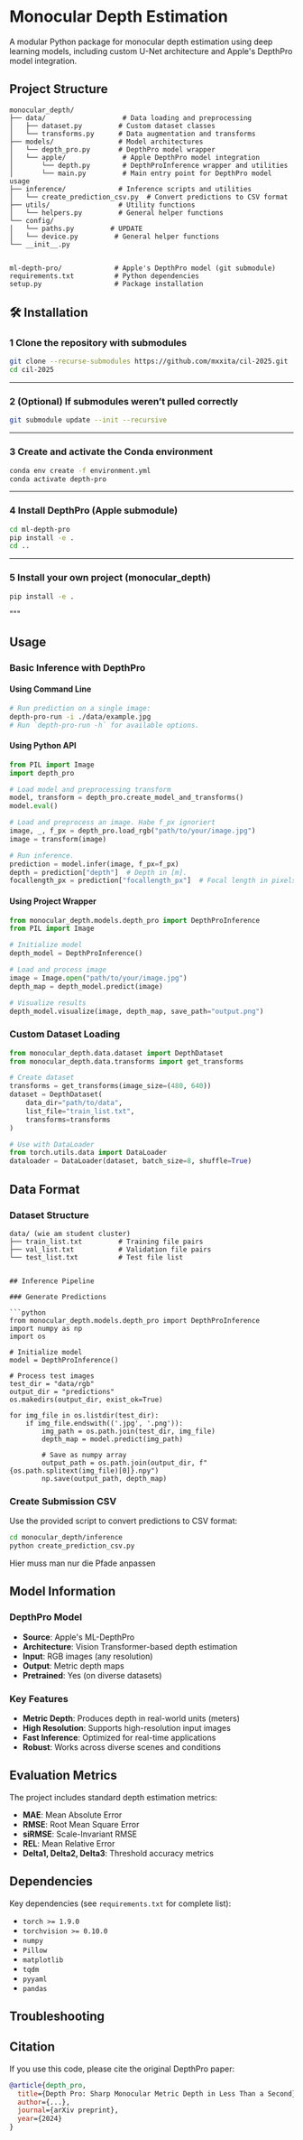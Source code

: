 # Monocular Depth Estimation

A modular Python package for monocular depth estimation using deep learning models, including custom U-Net architecture and Apple's DepthPro model integration.

## Project Structure

```
monocular_depth/
├── data/                   # Data loading and preprocessing
│   ├── dataset.py         # Custom dataset classes
│   └── transforms.py      # Data augmentation and transforms
├── models/                # Model architectures
│   └── depth_pro.py       # DepthPro model wrapper
│   └── apple/              # Apple DepthPro model integration
│       └── depth.py        # DepthProInference wrapper and utilities
│       └── main.py         # Main entry point for DepthPro model usage
├── inference/             # Inference scripts and utilities
│   └── create_prediction_csv.py  # Convert predictions to CSV format
├── utils/                 # Utility functions
│   └── helpers.py         # General helper functions
└── config/
│   └── paths.py         # UPDATE
│   └── device.py         # General helper functions
└── __init__.py


ml-depth-pro/             # Apple's DepthPro model (git submodule)
requirements.txt          # Python dependencies
setup.py                  # Package installation
```


## 🛠️ Installation

### 1 Clone the repository with submodules

```bash
git clone --recurse-submodules https://github.com/mxxita/cil-2025.git
cd cil-2025
```

---

### 2 (Optional) If submodules weren’t pulled correctly

```bash
git submodule update --init --recursive
```

---

### 3 Create and activate the Conda environment

```bash
conda env create -f environment.yml
conda activate depth-pro
```

---

### 4 Install DepthPro (Apple submodule)

```bash
cd ml-depth-pro
pip install -e .
cd ..
```

---

### 5 Install your own project (monocular_depth)

```bash
pip install -e .
```
"""



## Usage

### Basic Inference with DepthPro

#### Using Command Line

```bash
# Run prediction on a single image:
depth-pro-run -i ./data/example.jpg
# Run `depth-pro-run -h` for available options.
```

#### Using Python API

```python
from PIL import Image
import depth_pro

# Load model and preprocessing transform
model, transform = depth_pro.create_model_and_transforms()
model.eval()

# Load and preprocess an image. Habe f_px ignoriert
image, _, f_px = depth_pro.load_rgb("path/to/your/image.jpg")
image = transform(image)

# Run inference.
prediction = model.infer(image, f_px=f_px)
depth = prediction["depth"]  # Depth in [m].
focallength_px = prediction["focallength_px"]  # Focal length in pixels.
```

#### Using Project Wrapper

```python
from monocular_depth.models.depth_pro import DepthProInference
from PIL import Image

# Initialize model
depth_model = DepthProInference()

# Load and process image
image = Image.open("path/to/your/image.jpg")
depth_map = depth_model.predict(image)

# Visualize results
depth_model.visualize(image, depth_map, save_path="output.png")
```

### Custom Dataset Loading

```python
from monocular_depth.data.dataset import DepthDataset
from monocular_depth.data.transforms import get_transforms

# Create dataset
transforms = get_transforms(image_size=(480, 640))
dataset = DepthDataset(
    data_dir="path/to/data",
    list_file="train_list.txt",
    transforms=transforms
)

# Use with DataLoader
from torch.utils.data import DataLoader
dataloader = DataLoader(dataset, batch_size=8, shuffle=True)
```
## Data Format

### Dataset Structure

```
data/ (wie am student cluster)
├── train_list.txt         # Training file pairs
├── val_list.txt           # Validation file pairs
└── test_list.txt          # Test file list
```
```

## Inference Pipeline

### Generate Predictions

```python
from monocular_depth.models.depth_pro import DepthProInference
import numpy as np
import os

# Initialize model
model = DepthProInference()

# Process test images
test_dir = "data/rgb"
output_dir = "predictions"
os.makedirs(output_dir, exist_ok=True)

for img_file in os.listdir(test_dir):
    if img_file.endswith(('.jpg', '.png')):
        img_path = os.path.join(test_dir, img_file)
        depth_map = model.predict(img_path)
        
        # Save as numpy array
        output_path = os.path.join(output_dir, f"{os.path.splitext(img_file)[0]}.npy")
        np.save(output_path, depth_map)
```

### Create Submission CSV

Use the provided script to convert predictions to CSV format:

```bash
cd monocular_depth/inference
python create_prediction_csv.py
```
Hier muss man nur die Pfade anpassen

## Model Information

### DepthPro Model

- **Source**: Apple's ML-DepthPro
- **Architecture**: Vision Transformer-based depth estimation
- **Input**: RGB images (any resolution)
- **Output**: Metric depth maps
- **Pretrained**: Yes (on diverse datasets)

### Key Features

- **Metric Depth**: Produces depth in real-world units (meters)
- **High Resolution**: Supports high-resolution input images
- **Fast Inference**: Optimized for real-time applications
- **Robust**: Works across diverse scenes and conditions

## Evaluation Metrics

The project includes standard depth estimation metrics:

- **MAE**: Mean Absolute Error
- **RMSE**: Root Mean Square Error
- **siRMSE**: Scale-Invariant RMSE
- **REL**: Mean Relative Error
- **Delta1, Delta2, Delta3**: Threshold accuracy metrics

## Dependencies

Key dependencies (see `requirements.txt` for complete list):

- `torch >= 1.9.0`
- `torchvision >= 0.10.0`
- `numpy`
- `Pillow`
- `matplotlib`
- `tqdm`
- `pyyaml`
- `pandas`

## Troubleshooting

## Citation

If you use this code, please cite the original DepthPro paper:

```bibtex
@article{depth_pro,
  title={Depth Pro: Sharp Monocular Metric Depth in Less Than a Second},
  author={...},
  journal={arXiv preprint},
  year={2024}
}
``` 
